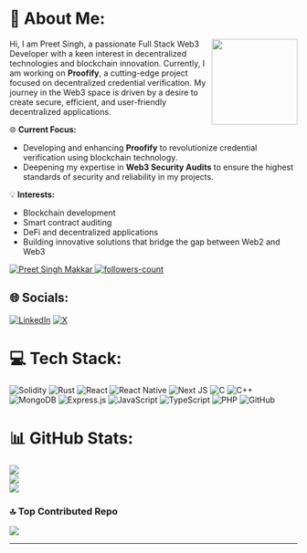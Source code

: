 # 💫 About Me:
<img align="right" height="150" src="https://i.giphy.com/media/v1.Y2lkPTc5MGI3NjExeWh0bzFjbWNpcmQ2MTRrbmliZ3Y4eXl0M3ZvZXE1aDRydXVzanNjaCZlcD12MV9pbnRlcm5hbF9naWZfYnlfaWQmY3Q9Zw/Rpl1sod1vCXK0L2SUN/giphy.gif"  />

Hi, I am Preet Singh, a passionate Full Stack Web3 Developer with a keen interest in decentralized technologies and blockchain innovation. Currently, I am working on **Proofify**, a cutting-edge project focused on decentralized credential verification. My journey in the Web3 space is driven by a desire to create secure, efficient, and user-friendly decentralized applications.

🌐 **Current Focus:**
- Developing and enhancing **Proofify** to revolutionize credential verification using blockchain technology.
- Deepening my expertise in **Web3 Security Audits** to ensure the highest standards of security and reliability in my projects.

💡 **Interests:**
- Blockchain development
- Smart contract auditing
- DeFi and decentralized applications
- Building innovative solutions that bridge the gap between Web2 and Web3

<p align="left">
    <a href="https://github.com/preetsinghmakkar">
        <img src="https://komarev.com/ghpvc/?username=preetsinghmakkar&label=Profile%20views&color=0e75b6&style=flat" alt="Preet Singh Makkar" />
    </a>
    <a href="https://github.com/preetsinghmakkar?tab=followers">
        <img src="https://img.shields.io/github/followers/tirtheshjaintj?label=Followers&style=social" alt="followers-count">
    </a>
</p>

## 🌐 Socials:
[![LinkedIn](https://img.shields.io/badge/LinkedIn-%230077B5.svg?logo=linkedin&logoColor=white)](https://linkedin.com/in/https://www.linkedin.com/in/preet-singh-a65967302/) [![X](https://img.shields.io/badge/X-black.svg?logo=X&logoColor=white)](https://x.com/https://x.com/Preet132319) 

# 💻 Tech Stack:
![Solidity](https://img.shields.io/badge/Solidity-%23363636.svg?style=for-the-badge&logo=solidity&logoColor=white) ![Rust](https://img.shields.io/badge/rust-%23000000.svg?style=for-the-badge&logo=rust&logoColor=white) ![React](https://img.shields.io/badge/react-%2320232a.svg?style=for-the-badge&logo=react&logoColor=%2361DAFB) ![React Native](https://img.shields.io/badge/react_native-%2320232a.svg?style=for-the-badge&logo=react&logoColor=%2361DAFB) ![Next JS](https://img.shields.io/badge/Next-black?style=for-the-badge&logo=next.js&logoColor=white) ![C](https://img.shields.io/badge/c-%2300599C.svg?style=for-the-badge&logo=c&logoColor=white) ![C++](https://img.shields.io/badge/c++-%2300599C.svg?style=for-the-badge&logo=c%2B%2B&logoColor=white) ![MongoDB](https://img.shields.io/badge/MongoDB-%234ea94b.svg?style=for-the-badge&logo=mongodb&logoColor=white) ![Express.js](https://img.shields.io/badge/express.js-%23404d59.svg?style=for-the-badge&logo=express&logoColor=%2361DAFB) ![JavaScript](https://img.shields.io/badge/javascript-%23323330.svg?style=for-the-badge&logo=javascript&logoColor=%23F7DF1E) ![TypeScript](https://img.shields.io/badge/typescript-%23007ACC.svg?style=for-the-badge&logo=typescript&logoColor=white) ![PHP](https://img.shields.io/badge/php-%23777BB4.svg?style=for-the-badge&logo=php&logoColor=white) ![GitHub](https://img.shields.io/badge/github-%23121011.svg?style=for-the-badge&logo=github&logoColor=white)
# 📊 GitHub Stats:
![](https://github-readme-stats.vercel.app/api?username=preetsinghmakkar&theme=gruvbox&hide_border=false&include_all_commits=true&count_private=true)<br/>
![](https://github-readme-streak-stats.herokuapp.com/?user=preetsinghmakkar&theme=gruvbox&hide_border=false)<br/>
![](https://github-readme-stats.vercel.app/api/top-langs/?username=preetsinghmakkar&theme=gruvbox&hide_border=false&include_all_commits=true&count_private=true&layout=compact)

### 🔝 Top Contributed Repo
![](https://github-contributor-stats.vercel.app/api?username=preetsinghmakkar&limit=5&theme=dark&combine_all_yearly_contributions=true)

---

